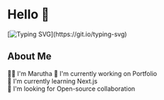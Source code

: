 <h1> Hello 👋</h1>

[![Typing SVG](https://readme-typing-svg.herokuapp.com?lines=Front-End+Developer+from+India.;Javascript+Enthusiast;and+Technopreneur!;Nice+to+meet+you...)](https://git.io/typing-svg)

<h2> About Me</h2>
👩‍🎓 I'm Marutha
🔭 I'm currently working on Portfolio<br>
🤹 I'm currently learning Next.js <br>
👯 I'm looking for Open-source collaboration <br>
